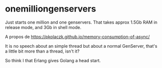 onemilliongenservers
=====

Just starts one million and one genservers.
That takes approx 1.5Gb RAM in release mode, and 3Gb in shell mode.

A propos de https://pkolaczk.github.io/memory-consumption-of-async/

It is no speech about an simple thread but about a normal GenServer,
that's a little bit more than a thread, isn't it?

So think I that Erlang gives Golang a head start.
